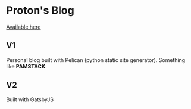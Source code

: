 # Proton's Blog

[Available here](http://blog.bolaji.de)

## V1

Personal blog built with Pelican (python static site generator).
Something like **PAMSTACK**.

## V2

Built with GatsbyJS

